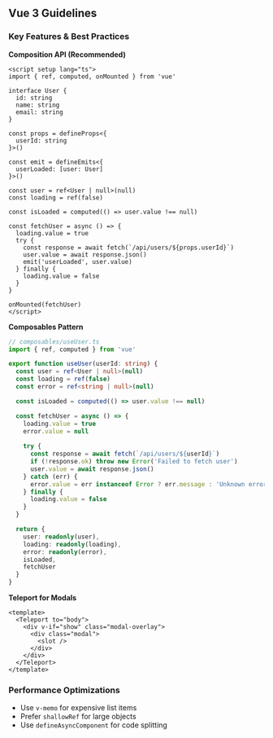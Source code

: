 ## Vue 3 Guidelines

### Key Features & Best Practices

**Composition API (Recommended)**
```vue
<script setup lang="ts">
import { ref, computed, onMounted } from 'vue'

interface User {
  id: string
  name: string
  email: string
}

const props = defineProps<{
  userId: string
}>()

const emit = defineEmits<{
  userLoaded: [user: User]
}>()

const user = ref<User | null>(null)
const loading = ref(false)

const isLoaded = computed(() => user.value !== null)

const fetchUser = async () => {
  loading.value = true
  try {
    const response = await fetch(`/api/users/${props.userId}`)
    user.value = await response.json()
    emit('userLoaded', user.value)
  } finally {
    loading.value = false
  }
}

onMounted(fetchUser)
</script>
```

**Composables Pattern**
```typescript
// composables/useUser.ts
import { ref, computed } from 'vue'

export function useUser(userId: string) {
  const user = ref<User | null>(null)
  const loading = ref(false)
  const error = ref<string | null>(null)

  const isLoaded = computed(() => user.value !== null)

  const fetchUser = async () => {
    loading.value = true
    error.value = null
    
    try {
      const response = await fetch(`/api/users/${userId}`)
      if (!response.ok) throw new Error('Failed to fetch user')
      user.value = await response.json()
    } catch (err) {
      error.value = err instanceof Error ? err.message : 'Unknown error'
    } finally {
      loading.value = false
    }
  }

  return {
    user: readonly(user),
    loading: readonly(loading),
    error: readonly(error),
    isLoaded,
    fetchUser
  }
}
```

**Teleport for Modals**
```vue
<template>
  <Teleport to="body">
    <div v-if="show" class="modal-overlay">
      <div class="modal">
        <slot />
      </div>
    </div>
  </Teleport>
</template>
```

### Performance Optimizations
- Use `v-memo` for expensive list items
- Prefer `shallowRef` for large objects
- Use `defineAsyncComponent` for code splitting